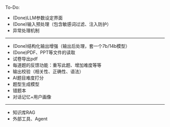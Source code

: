 To-Do:
- (Done)LLM参数设定界面
- (Done)输入预处理（包含敏感词过滤、注入防护）
- 异常处理机制
---
- (Done)结构化输出增强（输出后处理，套一个7b/14b模型）
- (Done)PDF、PPT等文件的读取
- 试卷导出pdf
- 每道题的反馈功能：重写此题、增加难度等等
- 输出校验（相关性、正确性、语法）
- AI题目难度打分
- 题型生成模型
- 错题本
- 对话记忆+用户画像
---
- 知识库RAG
- 外部工具、Agent